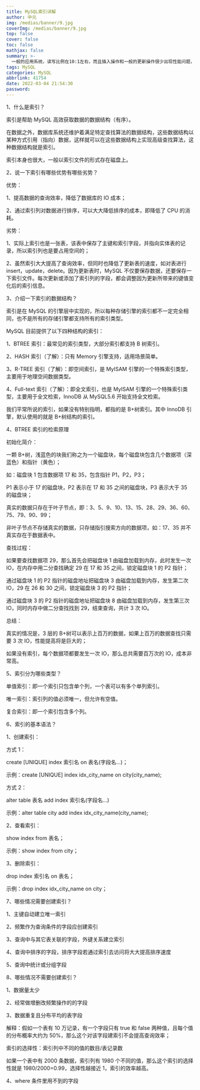 ```yaml
---
title: MySQL索引详解
author: 中元
img: /medias/banner/9.jpg
coverImg: /medias/banner/9.jpg
top: false
cover: false
toc: false
mathjax: false
summary: >-
  一般的应用系统，读写比例在10:1左右，而且插入操作和一般的更新操作很少出现性能问题，在生产环境中，我们遇到最多的，也是最容易出问题的，还是一些复杂的查询操作，因此对查询语句的优化显然是重中之重。说起加速查询，就不得不提到索引了
tags: MySQL
categories: MySQL
abbrlink: 41754
date: 2022-03-04 21:54:30
password:
---
```


1、什么是索引？

索引是帮助 MySQL 高效获取数据的数据结构（有序）。

在数据之外，数据库系统还维护着满足特定查找算法的数据结构，这些数据结构以某种方式引用（指向）数据，这样就可以在这些数据结构上实现高级查找算法，这种数据结构就是索引。

索引本身也很大，一般以索引文件的形式存在磁盘上。

2、说一下索引有哪些优势有哪些劣势？

优势：

1、提高数据的查询效率，降低了数据库的 IO 成本；

2、通过索引列对数据进行排序，可以大大降低排序的成本，即降低了 CPU 的消耗。

劣势：

1、实际上索引也是一张表，该表中保存了主键和索引字段，并指向实体表的记录，所以索引列也是要占用空间的；

2、虽然索引大大提高了查询效率，但同时也降低了更新表的速度，如对表进行 insert，update，delete。因为更新表时，MySQL 不仅要保存数据，还要保存一下索引文件。每次更新或添加了索引列的字段，都会调整因为更新所带来的键值变化后的索引信息。

3、介绍一下索引的数据结构？

索引是在 MySQL 的引擎层中实现的，所以每种存储引擎的索引都不一定完全相同，也不是所有的存储引擎都支持所有的索引类型。

MySQL 目前提供了以下四种结构的索引：

1、BTREE 索引：最常见的索引类型，大部分索引都支持 B 树索引。

2、HASH 索引（了解）：只有 Memory 引擎支持，适用场景简单。

3、R-TREE 索引（了解）：即空间索引，是 MyISAM 引擎的一个特殊索引类型，主要用于地理空间数据类型。

4、Full-text 索引（了解）：即全文索引，也是 MyISAM 引擎的一个特殊索引类型，主要用于全文检索，InnoDB 从 MySQL5.6 开始支持全文检索。

我们平常所说的索引，如果没有特别指明，都指的是 B+树索引。其中 InnoDB 引擎，默认使用的就是 B+树结构的索引。

4、BTREE 索引的检索原理

初始化简介：

一颗 B+树，浅蓝色的块我们称之为一个磁盘块，每个磁盘块包含几个数据项（深蓝色）和指针（黄色）；

如：磁盘块 1 包含数据项 17 和 35，包含指针 P1，P2，P3；

P1 表示小于 17 的磁盘块，P2 表示在 17 和 35 之间的磁盘块，P3 表示大于 35 的磁盘块；

真实的数据只存在于叶子节点，即：3、5、9、10、13、15、28、29、36、60、75、79、90、99；

非叶子节点不存储真实的数据，只存储指引搜索方向的数据项，如：17、35 并不真实存在于数据表中。

查找过程：

如果要查找数据项 29，那么首先会把磁盘块 1 由磁盘加载到内存，此时发生一次 IO，在内存中用二分查找确定 29 在 17 和 35 之间，锁定磁盘块 1 的 P2 指针；

通过磁盘块 1 的 P2 指针的磁盘地址把磁盘块 3 由磁盘加载到内存，发生第二次 IO，29 在 26 和 30 之间，锁定磁盘块 3 的 P2 指针；

通过磁盘块 3 的 P2 指针的磁盘地址把磁盘块 8 由磁盘加载到内存，发生第三次 IO，同时内存中做二分查找找到 29，结束查询，共计 3 次 IO。

总结：

真实的情况是，3 层的 B+树可以表示上百万的数据，如果上百万的数据查找只需要 3 次 IO，性能提高将是巨大的；

如果没有索引，每个数据项都要发生一次 IO，那么总共需要百万次的 IO，成本非常高。

5、索引分为哪些类型？

单值索引：即一个索引只包含单个列，一个表可以有多个单列索引。

唯一索引：索引列的值必须唯一，但允许有空值。

复合索引：即一个索引包含多个列。

6、索引的基本语法？

1、创建索引：

方式 1：

create [UNIQUE] index 索引名 on 表名(字段名...)；

示例：create [UNIQUE] index idx_city_name on city(city_name);

方式 2：

alter table 表名 add index 索引名(字段名...)

示例：alter table city add index idx_city_name(city_name);

2、查看索引：

show index from 表名；

示例：show index from city；

3、删除索引：

drop index 索引名 on 表名；

示例：drop index idx_city_name on city；

7、哪些情况需要创建索引？

1、主键自动建立唯一索引

2、频繁作为查询条件的字段应创建索引

3、查询中与其它表关联的字段，外键关系建立索引

4、查询中排序的字段，排序字段若通过索引去访问将大大提高排序速度

5、查询中统计或分组字段

8、哪些情况不需要创建索引？

1、数据量太少

2、经常做增删改频繁操作的的字段

3、数据重复且分布平均的表字段

解释：假如一个表有 10 万记录，有一个字段只有 true 和 false 两种值，且每个值的分布概率大约为 50%，那么这个对该字段建索引不会提高查询效率；

索引的选择性：索引列中不同的值的数目/表记录数

如果一个表中有 2000 条数据，索引列有 1980 个不同的值，那么这个索引的选择性就是 1980/2000=0.99，选择性越接近 1，索引的效率越高。

4、where 条件里用不到的字段
